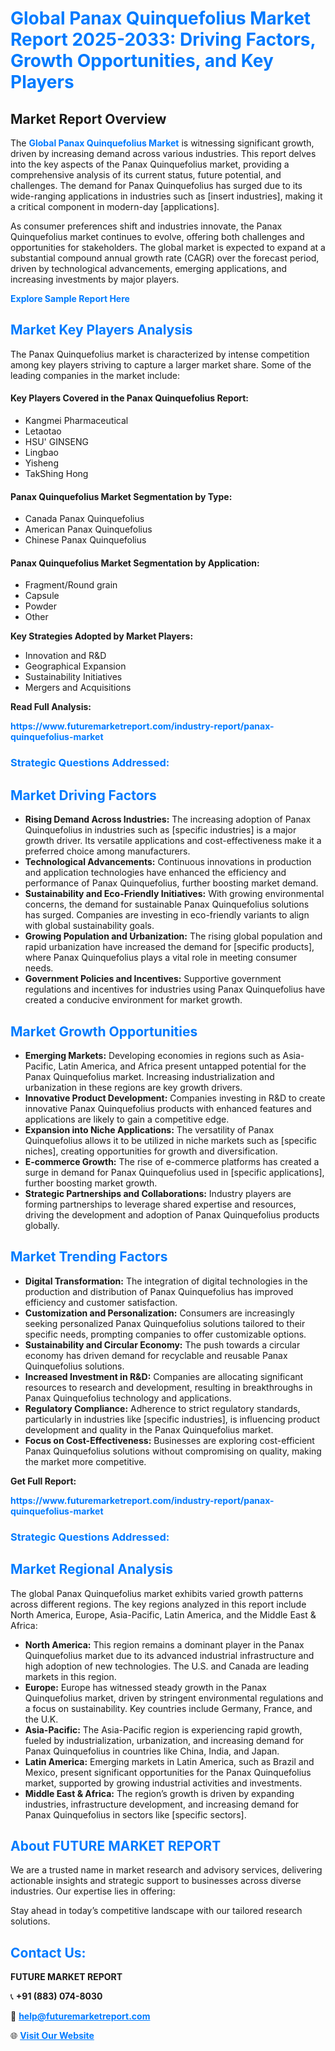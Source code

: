 <h1 style="color: #007BFF;">Global Panax Quinquefolius Market Report 2025-2033: Driving Factors, Growth Opportunities, and Key Players</h1>

<section id="overview">
<h2>Market Report Overview</h2>
<p>The <a href="https://www.futuremarketreport.com/industry-report/panax-quinquefolius-market" style="color: #007BFF; text-decoration: none;"><strong>Global Panax Quinquefolius Market</strong></a> is witnessing significant growth, driven by increasing demand across various industries. This report delves into the key aspects of the Panax Quinquefolius market, providing a comprehensive analysis of its current status, future potential, and challenges. The demand for Panax Quinquefolius has surged due to its wide-ranging applications in industries such as [insert industries], making it a critical component in modern-day [applications].</p>
<p>As consumer preferences shift and industries innovate, the Panax Quinquefolius market continues to evolve, offering both challenges and opportunities for stakeholders. The global market is expected to expand at a substantial compound annual growth rate (CAGR) over the forecast period, driven by technological advancements, emerging applications, and increasing investments by major players.</p>
</section>

<section id="overview">
<p><a href="https://www.futuremarketreport.com/request-sample/reportId=27525" style="color: #007BFF; text-decoration: none;"><strong>Explore Sample Report Here</strong></a></p>
</section>

<section id="key-players">
<h2 style="color: #007BFF;">Market Key Players Analysis</h2>
<p>The Panax Quinquefolius market is characterized by intense competition among key players striving to capture a larger market share. Some of the leading companies in the market include:</p>
<h4>Key Players Covered in the Panax Quinquefolius Report:</h4>
<ul><li>Kangmei Pharmaceutical</li><li>Letaotao</li><li>HSU&#039; GINSENG</li><li>Lingbao</li><li>Yisheng</li><li>TakShing Hong</li></ul>
<h4>Panax Quinquefolius Market Segmentation by Type:</h4>
<ul><li>Canada Panax Quinquefolius</li><li>American Panax Quinquefolius</li><li>Chinese Panax Quinquefolius</li></ul>

<h4>Panax Quinquefolius Market Segmentation by Application:</h4>
<ul><li>Fragment/Round grain</li><li>Capsule</li><li>Powder</li><li>Other</li></ul>
<p><strong>Key Strategies Adopted by Market Players:</strong></p>
<ul>
<li>Innovation and R&D</li>
<li>Geographical Expansion</li>
<li>Sustainability Initiatives</li>
<li>Mergers and Acquisitions</li>
</ul>
</section>

<section>
<p><strong>Read Full Analysis: </strong></p><a href="https://www.futuremarketreport.com/industry-report/panax-quinquefolius-market" style="color: #007BFF; text-decoration: none;"><strong>https://www.futuremarketreport.com/industry-report/panax-quinquefolius-market</strong></a>
<h3 style="color: #007BFF;">Strategic Questions Addressed:</h3>
</section>

<section id="driving-factors">
<h2 style="color: #007BFF;">Market Driving Factors</h2>
<ul>
<li><strong>Rising Demand Across Industries:</strong> The increasing adoption of Panax Quinquefolius in industries such as [specific industries] is a major growth driver. Its versatile applications and cost-effectiveness make it a preferred choice among manufacturers.</li>
<li><strong>Technological Advancements:</strong> Continuous innovations in production and application technologies have enhanced the efficiency and performance of Panax Quinquefolius, further boosting market demand.</li>
<li><strong>Sustainability and Eco-Friendly Initiatives:</strong> With growing environmental concerns, the demand for sustainable Panax Quinquefolius solutions has surged. Companies are investing in eco-friendly variants to align with global sustainability goals.</li>
<li><strong>Growing Population and Urbanization:</strong> The rising global population and rapid urbanization have increased the demand for [specific products], where Panax Quinquefolius plays a vital role in meeting consumer needs.</li>
<li><strong>Government Policies and Incentives:</strong> Supportive government regulations and incentives for industries using Panax Quinquefolius have created a conducive environment for market growth.</li>
</ul>
</section>

<section id="growth-opportunities">
<h2 style="color: #007BFF;">Market Growth Opportunities</h2>
<ul>
<li><strong>Emerging Markets:</strong> Developing economies in regions such as Asia-Pacific, Latin America, and Africa present untapped potential for the Panax Quinquefolius market. Increasing industrialization and urbanization in these regions are key growth drivers.</li>
<li><strong>Innovative Product Development:</strong> Companies investing in R&D to create innovative Panax Quinquefolius products with enhanced features and applications are likely to gain a competitive edge.</li>
<li><strong>Expansion into Niche Applications:</strong> The versatility of Panax Quinquefolius allows it to be utilized in niche markets such as [specific niches], creating opportunities for growth and diversification.</li>
<li><strong>E-commerce Growth:</strong> The rise of e-commerce platforms has created a surge in demand for Panax Quinquefolius used in [specific applications], further boosting market growth.</li>
<li><strong>Strategic Partnerships and Collaborations:</strong> Industry players are forming partnerships to leverage shared expertise and resources, driving the development and adoption of Panax Quinquefolius products globally.</li>
</ul>
</section>

<section id="trending-factors">
<h2 style="color: #007BFF;">Market Trending Factors</h2>
<ul>
<li><strong>Digital Transformation:</strong> The integration of digital technologies in the production and distribution of Panax Quinquefolius has improved efficiency and customer satisfaction.</li>
<li><strong>Customization and Personalization:</strong> Consumers are increasingly seeking personalized Panax Quinquefolius solutions tailored to their specific needs, prompting companies to offer customizable options.</li>
<li><strong>Sustainability and Circular Economy:</strong> The push towards a circular economy has driven demand for recyclable and reusable Panax Quinquefolius solutions.</li>
<li><strong>Increased Investment in R&D:</strong> Companies are allocating significant resources to research and development, resulting in breakthroughs in Panax Quinquefolius technology and applications.</li>
<li><strong>Regulatory Compliance:</strong> Adherence to strict regulatory standards, particularly in industries like [specific industries], is influencing product development and quality in the Panax Quinquefolius market.</li>
<li><strong>Focus on Cost-Effectiveness:</strong> Businesses are exploring cost-efficient Panax Quinquefolius solutions without compromising on quality, making the market more competitive.</li>
</ul>
</section>

<section>
<p><strong>Get Full Report: </strong></p><a href="https://www.futuremarketreport.com/industry-report/panax-quinquefolius-market" style="color: #007BFF; text-decoration: none;"><strong>https://www.futuremarketreport.com/industry-report/panax-quinquefolius-market</strong></a>
<h3 style="color: #007BFF;">Strategic Questions Addressed:</h3>
</section>


<section id="regional-analysis">
<h2 style="color: #007BFF;">Market Regional Analysis</h2>
<p>The global Panax Quinquefolius market exhibits varied growth patterns across different regions. The key regions analyzed in this report include North America, Europe, Asia-Pacific, Latin America, and the Middle East & Africa:</p>
<ul>
<li><strong>North America:</strong> This region remains a dominant player in the Panax Quinquefolius market due to its advanced industrial infrastructure and high adoption of new technologies. The U.S. and Canada are leading markets in this region.</li>
<li><strong>Europe:</strong> Europe has witnessed steady growth in the Panax Quinquefolius market, driven by stringent environmental regulations and a focus on sustainability. Key countries include Germany, France, and the U.K.</li>
<li><strong>Asia-Pacific:</strong> The Asia-Pacific region is experiencing rapid growth, fueled by industrialization, urbanization, and increasing demand for Panax Quinquefolius in countries like China, India, and Japan.</li>
<li><strong>Latin America:</strong> Emerging markets in Latin America, such as Brazil and Mexico, present significant opportunities for the Panax Quinquefolius market, supported by growing industrial activities and investments.</li>
<li><strong>Middle East & Africa:</strong> The region’s growth is driven by expanding industries, infrastructure development, and increasing demand for Panax Quinquefolius in sectors like [specific sectors].</li>
</ul>
</section>

<footer>
<h2 style="color: #007BFF;">About FUTURE MARKET REPORT</h2>
<p>We are a trusted name in market research and advisory services, delivering actionable insights and strategic support to businesses across diverse industries. Our expertise lies in offering:</p>

<p>Stay ahead in today’s competitive landscape with our tailored research solutions.</p>

<h2 style="color: #007BFF;">Contact Us:</h2>
<p><strong>FUTURE MARKET REPORT</strong></p>
<p>📞 <strong>+91 (883) 074-8030</strong></p>
<p>📧 <strong><a href="mailto:help@futuremarketreport.com" style="color: #007BFF;">help@futuremarketreport.com</a></strong></p>
<p>🌐 <strong><a href="https://www.futuremarketreport.com/" style="color: #007BFF;">Visit Our Website</a></strong></p>
</footer>